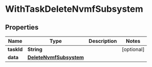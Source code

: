 

# WithTaskDeleteNvmfSubsystem


## Properties

Name | Type | Description | Notes
------------ | ------------- | ------------- | -------------
**taskId** | **String** |  |  [optional]
**data** | [**DeleteNvmfSubsystem**](DeleteNvmfSubsystem.md) |  | 



